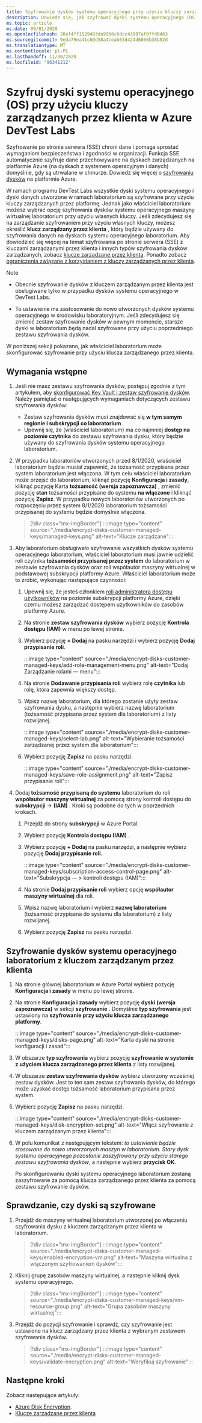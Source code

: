 ```yaml
---
title: Szyfrowanie dysków systemu operacyjnego przy użyciu kluczy zarządzanych przez klienta w programie Azure DevTest Labs
description: Dowiedz się, jak szyfrować dyski systemu operacyjnego (OS) przy użyciu kluczy zarządzanych przez klienta w programie Azure DevTest Labs.
ms.topic: article
ms.date: 09/01/2020
ms.openlocfilehash: 26ef4ff1529483da9956c6dcc43807af0ffd6463
ms.sourcegitcommit: 9eda79ea41c60d58a4ceab63d424d6866b38b82d
ms.translationtype: MT
ms.contentlocale: pl-PL
ms.lasthandoff: 11/30/2020
ms.locfileid: "96341212"
---
```

# <a name="encrypt-operating-system-os-disks-using-customer-managed-keys-in-azure-devtest-labs"></a>Szyfruj dyski systemu operacyjnego (OS) przy użyciu kluczy zarządzanych przez klienta w Azure DevTest Labs
Szyfrowanie po stronie serwera (SSE) chroni dane i pomaga sprostać wymaganiom bezpieczeństwa i zgodności w organizacji. Funkcja SSE automatycznie szyfruje dane przechowywane na dyskach zarządzanych na platformie Azure (na dyskach z systemem operacyjnym i danych) domyślnie, gdy są utrwalane w chmurze. Dowiedz się więcej o [szyfrowaniu dysków](../virtual-machines/disk-encryption.md) na platformie Azure. 

W ramach programu DevTest Labs wszystkie dyski systemu operacyjnego i dyski danych utworzone w ramach laboratorium są szyfrowane przy użyciu kluczy zarządzanych przez platformę. Jednak jako właściciel laboratorium możesz wybrać opcję szyfrowania dysków systemu operacyjnego maszyny wirtualnej laboratorium przy użyciu własnych kluczy. Jeśli zdecydujesz się na zarządzanie szyfrowaniem przy użyciu własnych kluczy, możesz określić **klucz zarządzany przez klienta** , który będzie używany do szyfrowania danych na dyskach systemu operacyjnego laboratorium. Aby dowiedzieć się więcej na temat szyfrowania po stronie serwera (SSE) z kluczami zarządzanymi przez klienta i innych typów szyfrowania dysków zarządzanych, zobacz [klucze zarządzane przez klienta](../virtual-machines/disk-encryption.md#customer-managed-keys). Ponadto zobacz [ograniczenia związane z korzystaniem z kluczy zarządzanych przez klienta](../virtual-machines/disks-enable-customer-managed-keys-portal.md#restrictions).

> [!NOTE]
> - Obecnie szyfrowanie dysków z kluczem zarządzanym przez klienta jest obsługiwane tylko w przypadku dysków systemu operacyjnego w DevTest Labs. 
> 
> - To ustawienie ma zastosowanie do nowo utworzonych dysków systemu operacyjnego w środowisku laboratoryjnym. Jeśli zdecydujesz się zmienić zestaw szyfrowanie dysków w pewnym momencie, starsze dyski w laboratorium będą nadal szyfrowane przy użyciu poprzedniego zestawu szyfrowania dysków. 

W poniższej sekcji pokazano, jak właściciel laboratorium może skonfigurować szyfrowanie przy użyciu klucza zarządzanego przez klienta.

## <a name="pre-requisites"></a>Wymagania wstępne

1. Jeśli nie masz zestawu szyfrowania dysków, postępuj zgodnie z tym artykułem, aby [skonfigurować Key Vault i zestaw szyfrowanie dysków](../virtual-machines/disks-enable-customer-managed-keys-portal.md). Należy pamiętać o następujących wymaganiach dotyczących zestawu szyfrowania dysków: 

    - Zestaw szyfrowania dysków musi znajdować się **w tym samym regionie i subskrypcji co laboratorium**. 
    - Upewnij się, że (właściciel laboratorium) ma co najmniej **dostęp na poziomie czytnika** do zestawu szyfrowania dysku, który będzie używany do szyfrowania dysków systemu operacyjnego laboratorium. 
1. W przypadku laboratoriów utworzonych przed 8/1/2020, właściciel laboratorium będzie musiał zapewnić, że tożsamość przypisana przez system laboratorium jest włączona. W tym celu właściciel laboratorium może przejść do laboratorium, kliknąć pozycję **Konfiguracja i zasady**, kliknąć pozycję Karta **tożsamość (wersja zapoznawcza)** , zmienić pozycję **stan** tożsamości przypisane do systemu **na włączone** i kliknąć pozycję **Zapisz**. W przypadku nowych laboratoriów utworzonych po rozpoczęciu przez system 8/1/2020 laboratorium tożsamości przypisanej do systemu będzie domyślnie włączona. 

    > [!div class="mx-imgBorder"]
    > :::image type="content" source="./media/encrypt-disks-customer-managed-keys/managed-keys.png" alt-text="Klucze zarządzane":::
1. Aby laboratorium obsługiwało szyfrowanie wszystkich dysków systemu operacyjnego laboratorium, właściciel laboratorium musi jawnie udzielić roli czytnika **tożsamości przypisanej przez system** do laboratorium w zestawie szyfrowania dysków oraz roli współautor maszyny wirtualnej w podstawowej subskrypcji platformy Azure. Właściciel laboratorium może to zrobić, wykonując następujące czynności:

   
    1. Upewnij się, że jesteś członkiem [roli administratora dostępu użytkowników](../role-based-access-control/built-in-roles.md#user-access-administrator) na poziomie subskrypcji platformy Azure, dzięki czemu możesz zarządzać dostępem użytkowników do zasobów platformy Azure. 
    1. Na stronie **zestaw szyfrowania dysków** wybierz pozycję **Kontrola dostępu (IAM)** w menu po lewej stronie. 
    1. Wybierz pozycję **+ Dodaj** na pasku narzędzi i wybierz pozycję **Dodaj przypisanie roli**.  

        :::image type="content" source="./media/encrypt-disks-customer-managed-keys/add-role-management-menu.png" alt-text="Dodaj Zarządzanie rolami — menu":::
    1. Na stronie **Dodawanie przypisania roli** wybierz rolę **czytnika** lub rolę, która zapewnia większy dostęp. 
    1. Wpisz nazwę laboratorium, dla którego zostanie użyty zestaw szyfrowania dysku, a następnie wybierz nazwę laboratorium (tożsamość przypisana przez system dla laboratorium) z listy rozwijanej. 
    
        :::image type="content" source="./media/encrypt-disks-customer-managed-keys/select-lab.png" alt-text="Wybieranie tożsamości zarządzanej przez system dla laboratorium":::        
    1. Wybierz pozycję **Zapisz** na pasku narzędzi. 

        :::image type="content" source="./media/encrypt-disks-customer-managed-keys/save-role-assignment.png" alt-text="Zapisz przypisanie roli":::
3. Dodaj **tożsamość przypisaną do systemu** laboratorium do roli **współautor maszyny wirtualnej** za pomocą strony kontroli dostępu do **subskrypcji**  ->  **(IAM)** . Kroki są podobne do tych w poprzednich krokach. 

    
    1. Przejdź do strony **subskrypcji** w Azure Portal. 
    1. Wybierz pozycję **Kontrola dostępu (IAM)** . 
    1. Wybierz pozycję **+ Dodaj** na pasku narzędzi, a następnie wybierz pozycję **Dodaj przypisanie roli**. 
    
        :::image type="content" source="./media/encrypt-disks-customer-managed-keys/subscription-access-control-page.png" alt-text="Subskrypcja — > kontroli dostępu (IAM)":::
    1. Na stronie **Dodaj przypisanie roli** wybierz opcję **współautor maszyny wirtualnej** dla roli.
    1. Wpisz nazwę laboratorium i wybierz **nazwę laboratorium** (tożsamość przypisana do systemu dla laboratorium) z listy rozwijanej. 
    1. Wybierz pozycję **Zapisz** na pasku narzędzi. 

## <a name="encrypt-lab-os-disks-with-a-customer-managed-key"></a>Szyfrowanie dysków systemu operacyjnego laboratorium z kluczem zarządzanym przez klienta 

1. Na stronie głównej laboratorium w Azure Portal wybierz pozycję **Konfiguracja i zasady** w menu po lewej stronie. 
1. Na stronie **Konfiguracja i zasady** wybierz pozycję **dyski (wersja zapoznawcza)** w sekcji **szyfrowanie** . Domyślnie **typ szyfrowania** jest ustawiony na **szyfrowanie przy użyciu klucza zarządzanego platformy**.

    :::image type="content" source="./media/encrypt-disks-customer-managed-keys/disks-page.png" alt-text="Karta dyski na stronie konfiguracji i zasad":::
1. W obszarze **typ szyfrowania** wybierz pozycję **szyfrowanie w systemie z użyciem klucza zarządzanego przez klienta** z listy rozwijanej. 
1. W obszarze **zestaw szyfrowania dysków** wybierz utworzony wcześniej zestaw dysków. Jest to ten sam zestaw szyfrowania dysków, do którego może uzyskać dostęp tożsamość laboratorium przypisana przez system.
1. Wybierz pozycję **Zapisz** na pasku narzędzi. 

    :::image type="content" source="./media/encrypt-disks-customer-managed-keys/disk-encryption-set.png" alt-text="Włącz szyfrowanie z kluczem zarządzanym przez klienta":::
1. W polu komunikat z następującym tekstem: *to ustawienie będzie stosowane do nowo utworzonych maszyn w laboratorium. Stary dysk systemu operacyjnego pozostanie zaszyfrowany przy użyciu starego zestawu szyfrowania dysków*, a następnie wybierz **przycisk OK**. 

    Po skonfigurowaniu dyski systemu operacyjnego laboratorium zostaną zaszyfrowane za pomocą klucza zarządzanego przez klienta za pomocą zestawu szyfrowanie dysków. 
   
## <a name="how-to-validate-if-disks-are-being-encrypted"></a>Sprawdzanie, czy dyski są szyfrowane

1. Przejdź do maszyny wirtualnej laboratorium utworzonej po włączeniu szyfrowania dysku z kluczem zarządzanym przez klienta w laboratorium.

    > [!div class="mx-imgBorder"]
    > :::image type="content" source="./media/encrypt-disks-customer-managed-keys/enabled-encryption-vm.png" alt-text="Maszyna wirtualna z włączonym szyfrowaniem dysków":::
1. Kliknij grupę zasobów maszyny wirtualnej, a następnie kliknij dysk systemu operacyjnego.

    > [!div class="mx-imgBorder"]
    > :::image type="content" source="./media/encrypt-disks-customer-managed-keys/vm-resource-group.png" alt-text="Grupa zasobów maszyny wirtualnej":::
1. Przejdź do pozycji szyfrowanie i sprawdź, czy szyfrowanie jest ustawione na klucz zarządzany przez klienta z wybranym zestawem szyfrowania dysków.

    > [!div class="mx-imgBorder"]
    > :::image type="content" source="./media/encrypt-disks-customer-managed-keys/validate-encryption.png" alt-text="Weryfikuj szyfrowanie":::
  
## <a name="next-steps"></a>Następne kroki

Zobacz następujące artykuły: 

- [Azure Disk Encryption](../virtual-machines/disk-encryption.md). 
- [Klucze zarządzane przez klienta](../virtual-machines/disk-encryption.md#customer-managed-keys)